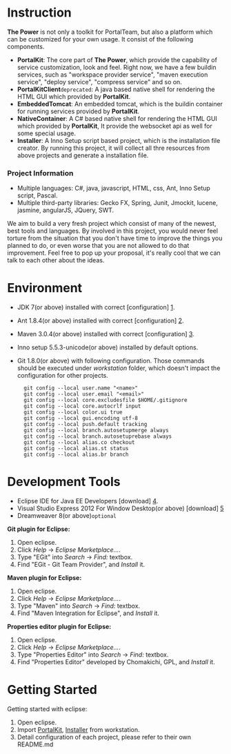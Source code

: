 Instruction
==============

**The Power** is not only a toolkit for PortalTeam, but also a platform which can be customized for your own usage. It consist of the following components.

* **PortalKit**: The core part of **The Power**, which provide the capability of service customization, look and feel. Right now, we have a few buildin services, such as "workspace provider service", "maven execution service", "deploy service", "compress service" and so on.
* **PortalKitClient**`deprecated`: A java based native shell for rendering the HTML GUI which provided by **PortalKit**.
* **EmbeddedTomcat**: An embedded tomcat, which is the buildin container for running services provided by **PortalKit**.
* **NativeContainer**: A C# based native shell for rendering the HTML GUI which provided by **PortalKit**, It provide the websocket api as well for some special usage.
* **Installer**: A Inno Setup script based project, which is the installation file creator. By running this project, it will collect all thre resources from above projects and generate a installation file.


### Project Information

* Multiple languages: C#, java, javascript, HTML, css, Ant, Inno Setup script, Pascal.
* Multiple third-party libraries: Gecko FX, Spring, Junit, Jmockit, lucene, jasmine, angularJS, JQuery, SWT.

We aim to build a very fresh project which consist of many of the newest, best tools and languages. By involved in this project, you would never feel torture from the situation that you don't have time to improve the things you planned to do, or even worse that you are not allowed to do that improvement.
Feel free to pop up your proposal, it's really cool that we can talk to each other about the ideas.


Environment
==============

* JDK 7(or above) installed with correct [configuration] [1].
* Ant 1.8.4(or above) installed with correct [configuration] [2].
* Maven 3.0.4(or above) installed with correct [configuration] [3]. 
* Inno setup 5.5.3-unicode(or above) installed by default options.
* Git 1.8.0(or above) with following configuration. Those commands should be executed under *workstation* folder, which doesn't impact the configuration for other projects.

        git config --local user.name "<name>"
        git config --local user.email "<email>"
        git config --local core.excludesfile $HOME/.gitignore
        git config --local core.autocrlf input
        git config --local color.ui true
        git config --local gui.encoding utf-8
        git config --local push.default tracking
        git config --local branch.autosetupmerge always
        git config --local branch.autosetuprebase always
        git config --local alias.co checkout
        git config --local alias.st status
        git config --local alias.br branch

Development Tools
==============

* Eclipse IDE for Java EE Developers [download] [4].
* Visual Studio Express 2012 For Window Desktop(or above) [download] [5]
* Dreamweaver 8(or above)`optional`

**Git plugin for Eclipse:**

1.  Open eclipse.
2.  Click *Help* -> *Eclipse Marketplace...*.
3.  Type "EGit" into *Search* -> *Find:* textbox.
4.  Find "EGit - Git Team Provider", and *Install* it.

**Maven plugin for Eclipse:**

1.  Open eclipse.
2.  Click *Help* -> *Eclipse Marketplace...*.
3.  Type "Maven" into *Search* -> *Find:* textbox.
4.  Find "Maven Integration for Eclipse", and *Install* it.

**Properties editor plugin for Eclipse:**

1.  Open eclipse.
2.  Click *Help* -> *Eclipse Marketplace...*.
3.  Type "Properties Editor" into *Search* -> *Find:* textbox.
4.  Find "Properties Editor" developed by Chomakichi, GPL, and *Install* it.


Getting Started
==============

Getting started with eclipse:

1.  Open eclipse.
2.  Import [PortalKit](https://github.com/etp-work/workstation/blob/master/PortalKit/README.md), [Installer](https://github.com/etp-work/workstation/blob/master/Installer/README.md) from workstation.
3.  Detail configuration of each project, please refer to their own README.md



[1]: http://docs.oracle.com/javase/7/docs/webnotes/install/windows/jdk-installation-windows.html     "configuration"
[2]: http://ant.apache.org/manual/install.html#sysrequirements                                       "configuration"
[3]: http://maven.apache.org/download.cgi#Installation_Instructions                                  "configuration"
[4]: http://www.eclipse.org/downloads/                                                               "download"
[5]: http://www.microsoft.com/visualstudio/chs/downloads                                             "download"
